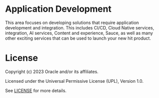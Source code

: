 # Application Development

This area focuses on developing solutions that require application development and integration. This includes CI/CD, Cloud Native services, integration, AI services, Content and experience, Sauce, as well as many other exciting services that can be used to launch your new hit product.

# License

Copyright (c) 2023 Oracle and/or its affiliates.

Licensed under the Universal Permissive License (UPL), Version 1.0.

See [LICENSE](https://github.com/oracle-devrel/technology-engineering/blob/folder-structure/LICENSE) for more details.
